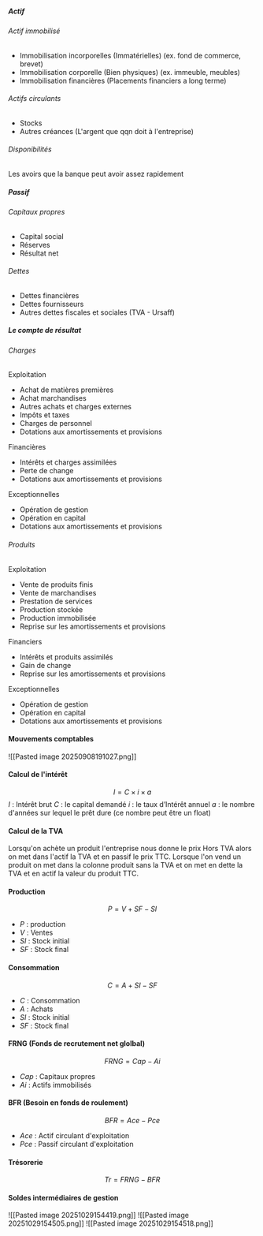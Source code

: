 ##### Actif
###### Actif immobilisé
- Immobilisation incorporelles (Immatérielles) (ex. fond de commerce, brevet)
- Immobilisation corporelle (Bien physiques) (ex. immeuble, meubles)
- Immobilisation financières (Placements financiers a long terme)

###### Actifs circulants
- Stocks
- Autres créances (L'argent que qqn doit à l'entreprise)

###### Disponibilités
Les avoirs que la banque peut avoir assez rapidement

##### Passif
###### Capitaux propres
- Capital social
- Réserves
- Résultat net
###### Dettes
- Dettes financières
- Dettes fournisseurs
- Autres dettes fiscales et sociales (TVA - Ursaff)

##### Le compte de résultat
###### Charges
Exploitation
- Achat de matières premières
- Achat marchandises
- Autres achats et charges externes
- Impôts et taxes
- Charges de personnel
- Dotations aux amortissements et provisions

Financières
- Intérêts et charges assimilées
- Perte de change
- Dotations aux amortissements et provisions

Exceptionnelles
- Opération de gestion
- Opération en capital
- Dotations aux amortissements et provisions

###### Produits
Exploitation
- Vente de produits finis
- Vente de marchandises
- Prestation de services
- Production stockée
- Production immobilisée
- Reprise sur les amortissements et provisions

Financiers
- Intérêts et produits assimilés
- Gain de change
- Reprise sur les amortissements et provisions

Exceptionnelles
- Opération de gestion
- Opération en capital
- Dotations aux amortissements et provisions

#### Mouvements comptables
![[Pasted image 20250908191027.png]]
	

#### Calcul de l'intérêt
$$I = C \times i \times a$$
$I$ : Intérêt brut
$C$ : le capital demandé
$i$ : le taux d’Intérêt annuel
$a$ : le nombre d'années sur lequel le prêt dure (ce nombre peut être un float)


#### Calcul de la  TVA
Lorsqu'on achète un produit l'entreprise nous donne le prix Hors TVA alors on met dans l'actif la TVA et en passif le prix TTC. 
Lorsque l'on vend un produit on met dans la colonne produit sans la TVA et on met en dette la TVA et en actif la valeur du produit TTC. 


#### Production
$$P = V + SF - SI$$
- $P$ : production
- $V$ : Ventes
- $SI$ : Stock initial
- $SF$ : Stock final

#### Consommation
$$C = A + SI - SF$$
- $C$ : Consommation
- $A$ : Achats
- $SI$ : Stock initial
- $SF$ : Stock final


#### FRNG (Fonds de recrutement net glolbal)
$$FRNG = Cap - Ai$$
- $Cap$ : Capitaux propres
- $Ai$ : Actifs immobilisés


#### BFR (Besoin en fonds de roulement)
$$BFR = Ace - Pce$$
- $Ace$ : Actif circulant d'exploitation
- $Pce$ : Passif circulant d'exploitation

#### Trésorerie
$$Tr = FRNG - BFR$$

#### Soldes intermédiaires de gestion
![[Pasted image 20251029154419.png]]
![[Pasted image 20251029154505.png]]
![[Pasted image 20251029154518.png]]



